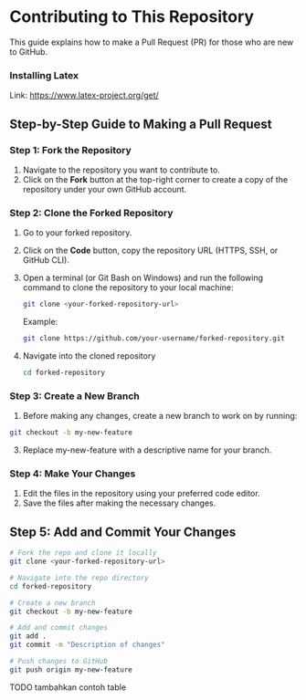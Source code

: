# Contributing to This Repository

This guide explains how to make a Pull Request (PR) for those who are new to GitHub.

### Installing Latex
Link: https://www.latex-project.org/get/

## Step-by-Step Guide to Making a Pull Request

### Step 1: Fork the Repository
1. Navigate to the repository you want to contribute to.
2. Click on the **Fork** button at the top-right corner to create a copy of the repository under your own GitHub account.

### Step 2: Clone the Forked Repository
1. Go to your forked repository.
2. Click on the **Code** button, copy the repository URL (HTTPS, SSH, or GitHub CLI).
3. Open a terminal (or Git Bash on Windows) and run the following command to clone the repository to your local machine:

   ```bash
   git clone <your-forked-repository-url>
   ```
   
   Example:
   ```bash
   git clone https://github.com/your-username/forked-repository.git
   ```
   
4. Navigate into the cloned repository
   
   ```bash
   cd forked-repository
   ```
   
### Step 3: Create a New Branch
1.	Before making any changes, create a new branch to work on by running:

   ```bash
   git checkout -b my-new-feature
   ```

3.	Replace my-new-feature with a descriptive name for your branch.

### Step 4: Make Your Changes
1.	Edit the files in the repository using your preferred code editor.
2.	Save the files after making the necessary changes.

## Step 5: Add and Commit Your Changes

   ``` bash
   # Fork the repo and clone it locally
   git clone <your-forked-repository-url>
   
   # Navigate into the repo directory
   cd forked-repository
   
   # Create a new branch
   git checkout -b my-new-feature
   
   # Add and commit changes
   git add .
   git commit -m "Description of changes"
   
   # Push changes to GitHub
   git push origin my-new-feature
   ```

TODO
tambahkan contoh table
